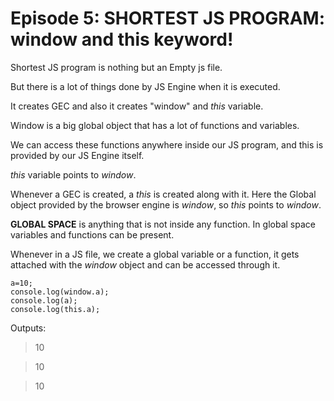 # Episode 5: SHORTEST JS PROGRAM: window and this keyword!

Shortest JS program is nothing but an Empty js file.

But there is a lot of things done by JS Engine when it is executed.

It creates GEC and also it creates "window" and *this* variable.

Window is a big global object that has a lot of functions and variables.

We can access these functions anywhere inside our JS program, and this is provided by our JS Engine itself.

*this* variable points to *window*.

Whenever a GEC is created, a *this* is created along with it. Here the Global object provided by the browser engine is *window*, so *this* points to *window*.

__GLOBAL SPACE__ is anything that is not inside any function. In global space variables and functions can be present.

Whenever in a JS file, we create a global variable or a function, it gets attached with the *window* object and can be accessed through it.

```
a=10;
console.log(window.a);
console.log(a);
console.log(this.a);
```

Outputs:
> 10

> 10

> 10





